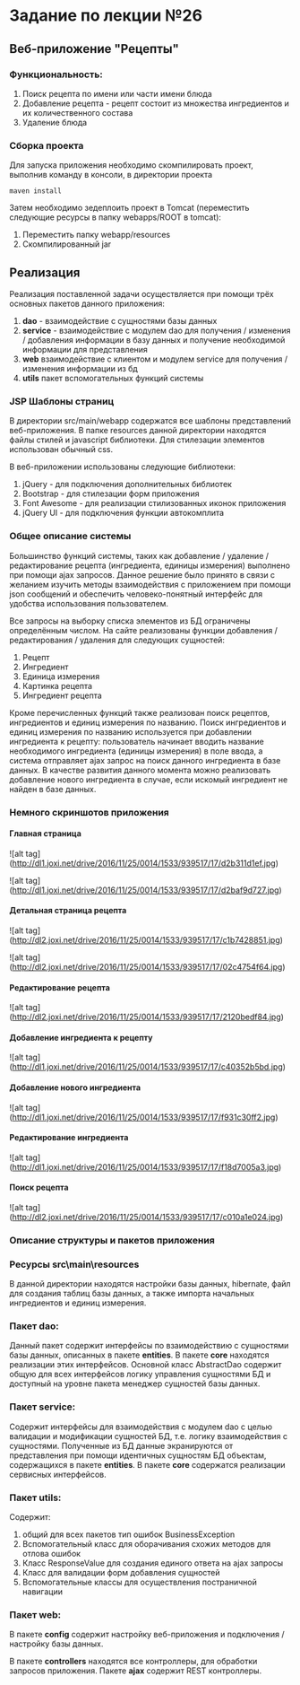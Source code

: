 # Задание по лекции №26

## Веб-приложение "Рецепты"

### Функциональность:

1. Поиск рецепта по имени или части имени блюда
2. Добавление рецепта - рецепт состоит из множества ингредиентов и их количественного состава
3. Удаление блюда


### Сборка проекта

Для запуска приложения необходимо скомпилировать проект, выполнив
команду в консоли, в директории проекта

`maven install`

Затем необходимо зедеплоить проект в Tomcat (переместить следующие
ресурсы в папку webapps/ROOT в tomcat):

1. Переместить папку webapp/resources
2. Скомпилированный jar


## Реализация

Реализация поставленной задачи осуществляется при помощи
трёх основных пакетов данного приложения:

1. **dao** - взаимодействие с сущностями базы данных 
2. **service** - взаимодействие с модулем dao для получения / изменения / добавления
информации в базу данных и получение необходимой информации для представления
3. **web** взаимодействие с клиентом и модулем service для получения / изменения информации из бд
4. **utils** пакет вспомогательных функций системы


### JSP Шаблоны страниц

В директории src/main/webapp содержатся все шаблоны представлений веб-приложения.
В папке resources данной директории находятся файлы стилей и javascript
библиотеки. Для стилезации элементов использован обычный css.

В веб-приложении использованы следующие библиотеки:

1. jQuery - для подключения дополнительных библиотек
2. Bootstrap - для стилезации форм приложения
3. Font Awesome - для реализации стилизованных иконок приложения
4. jQuery UI - для подключения функции автокомплита

### Общее описание системы

Большинство функций системы, таких как добавление / удаление / редактирование 
рецепта (ингредиента, единицы измерения) выполнено при помощи ajax запросов. 
Данное решение было принято в связи с желанием изучить методы взаимодействия с 
приложением при помощи json сообщений и обеспечить человеко-понятный интерфейс 
для удобства использования пользователем.

Все запросы на выборку списка элементов из БД ограничены определённым числом.
На сайте реализованы функции добавления / редактирования / удаления для следующих сущностей:

1. Рецепт
2. Ингредиент
3. Единица измерения
4. Картинка рецепта
5. Ингредиент рецепта

Кроме перечисленных функций также реализован поиск рецептов, ингредиентов 
и единиц измерения по названию. Поиск ингредиентов и единиц измерения по 
названию используется при добавлении ингредиента к рецепту: пользователь 
начинает вводить название необходимого ингредиента (единицы измерения) в 
поле ввода, а система отправляет ajax запрос на поиск данного ингредиента 
в базе данных. В качестве развития данного момента можно реализовать 
добавление нового ингредиента в случае, если искомый ингредиент не найден 
в базе данных.


### Немного скриншотов приложения

#### Главная страница

![alt tag] (http://dl1.joxi.net/drive/2016/11/25/0014/1533/939517/17/d2b311d1ef.jpg)


![alt tag] (http://dl1.joxi.net/drive/2016/11/25/0014/1533/939517/17/d2baf9d727.jpg)


#### Детальная страница рецепта

![alt tag] (http://dl2.joxi.net/drive/2016/11/25/0014/1533/939517/17/c1b7428851.jpg)


![alt tag] (http://dl2.joxi.net/drive/2016/11/25/0014/1533/939517/17/02c4754f64.jpg)


#### Редактирование рецепта


![alt tag] (http://dl2.joxi.net/drive/2016/11/25/0014/1533/939517/17/2120bedf84.jpg)


#### Добавление ингредиента к рецепту


![alt tag] (http://dl1.joxi.net/drive/2016/11/25/0014/1533/939517/17/c40352b5bd.jpg)


#### Добавление нового ингредиента


![alt tag] (http://dl1.joxi.net/drive/2016/11/25/0014/1533/939517/17/f931c30ff2.jpg)


#### Редактирование ингредиента


![alt tag] (http://dl1.joxi.net/drive/2016/11/25/0014/1533/939517/17/f18d7005a3.jpg)


#### Поиск рецепта


![alt tag] (http://dl2.joxi.net/drive/2016/11/25/0014/1533/939517/17/c010a1e024.jpg)


### Описание структуры и пакетов приложения

### Ресурсы src\main\resources

В данной директории находятся настройки базы данных, hibernate, 
файл для создания таблиц базы данных, а также импорта начальных ингредиентов
и единиц измерения.


### Пакет dao:

Данный пакет содержит интерфейсы по взаимодействию с сущностями базы данных,
описанных в пакете **entities**. В пакете **core** находятся 
реализации этих интерфейсов. Основной класс AbstractDao содержит общую
для всех интерфейсов логику управления сущностями БД и доступный на уровне
пакета менеджер сущностей базы данных.

### Пакет service:

Содержит интерфейсы для взаимодействия с модулем dao с целью валидации и
модификации сущностей БД, т.е. логику взаимодействия с сущностями. Полученные
из БД данные экранируются от представления при помощи идентичных сущностям БД
объектам, содержащихся в пакете **entities**. В пакете **core** 
содержатся реализации сервисных интерфейсов.


### Пакет utils:

Содержит:

1. общий для всех пакетов тип ошибок BusinessException
2. Вспомогательный класс для оборачивания схожих методов для отлова ошибок
3. Класс ResponseValue для создания единого ответа на ajax запросы
4. Класс для валидации форм добавления сущностей
5. Вспомогательные классы для осуществления постраничной навигации


### Пакет web:

В пакете **config** содержит настройку веб-приложения и 
подключения / настройку базы данных.

В пакете **controllers** находятся все контроллеры, для обработки
запросов приложения. Пакете **ajax** содержит REST контроллеры.

